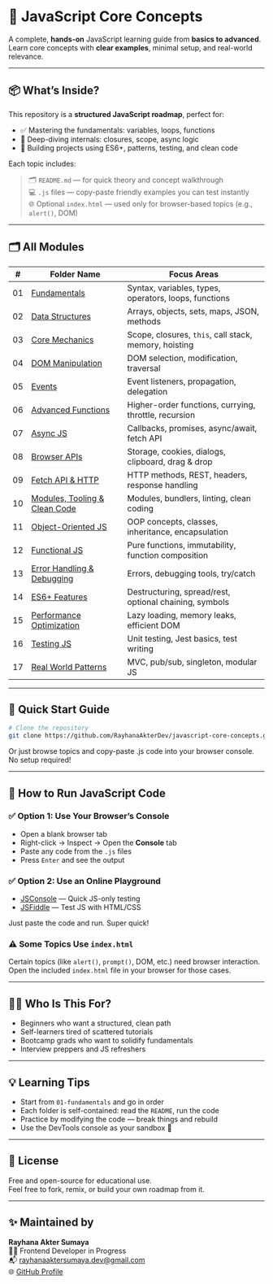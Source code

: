 # 🧠 JavaScript Core Concepts

A complete, **hands-on** JavaScript learning guide from **basics to advanced**.  
Learn core concepts with **clear examples**, minimal setup, and real-world relevance.

---

## 📦 What’s Inside?

This repository is a **structured JavaScript roadmap**, perfect for:

- ✅ Mastering the fundamentals: variables, loops, functions  
- 🧠 Deep-diving internals: closures, scope, async logic  
- 🚀 Building projects using ES6+, patterns, testing, and clean code

Each topic includes:

> 🗂️ `README.md` — for quick theory and concept walkthrough  
> 💻 `.js` files — copy-paste friendly examples you can test instantly  
> 🌐 Optional `index.html` — used only for browser-based topics (e.g., `alert()`, DOM)

---

## 🗂️ All Modules

| #   | Folder Name                                            | Focus Areas                                            |
|-----|--------------------------------------------------------|--------------------------------------------------------|
| 01  | [Fundamentals](./01-fundamentals/README.md)            | Syntax, variables, types, operators, loops, functions  |
| 02  | [Data Structures](./02-data-structures/README.md)      | Arrays, objects, sets, maps, JSON, methods             |
| 03  | [Core Mechanics](./03-core-mechanics/README.md)        | Scope, closures, `this`, call stack, memory, hoisting  |
| 04  | [DOM Manipulation](./04-dom-manipulation/README.md)    | DOM selection, modification, traversal                 |
| 05  | [Events](./05-events/README.md)                         | Event listeners, propagation, delegation               |
| 06  | [Advanced Functions](./06-advanced-functions/README.md)| Higher-order functions, currying, throttle, recursion  |
| 07  | [Async JS](./07-async-js/README.md)                     | Callbacks, promises, async/await, fetch API            |
| 08  | [Browser APIs](./08-browser-apis/README.md)             | Storage, cookies, dialogs, clipboard, drag & drop      |
| 09  | [Fetch API & HTTP](./09-fetch-api-http/README.md)      | HTTP methods, REST, headers, response handling         |
| 10  | [Modules, Tooling & Clean Code](./10-modules-tooling-clean-code/README.md) | Modules, bundlers, linting, clean coding       |
| 11  | [Object-Oriented JS](./11-object-oriented-js/README.md)| OOP concepts, classes, inheritance, encapsulation      |
| 12  | [Functional JS](./12-functional-js/README.md)           | Pure functions, immutability, function composition     |
| 13  | [Error Handling & Debugging](./13-error-handling-debugging/README.md) | Errors, debugging tools, try/catch       |
| 14  | [ES6+ Features](./14-es6-plus-features/README.md)       | Destructuring, spread/rest, optional chaining, symbols |
| 15  | [Performance Optimization](./15-performance-optimization/README.md) | Lazy loading, memory leaks, efficient DOM |
| 16  | [Testing JS](./16-testing-js/README.md)                 | Unit testing, Jest basics, test writing                |
| 17  | [Real World Patterns](./17-real-world-patterns/README.md) | MVC, pub/sub, singleton, modular JS                |

---

## 🚀 Quick Start Guide

```bash
# Clone the repository
git clone https://github.com/RayhanaAkterDev/javascript-core-concepts.git
```

Or just browse topics and copy-paste .js code into your browser console. No setup required!

---

## 🧪 How to Run JavaScript Code

### ✅ Option 1: Use Your Browser’s Console

- Open a blank browser tab  
- Right-click → Inspect → Open the **Console** tab  
- Paste any code from the `.js` files  
- Press `Enter` and see the output  

### ✅ Option 2: Use an Online Playground

- [JSConsole](https://jsconsole.com) — Quick JS-only testing  
- [JSFiddle](https://jsfiddle.net) — Test JS with HTML/CSS  

Just paste the code and run. Super quick!

### ⚠️ Some Topics Use `index.html`

Certain topics (like `alert()`, `prompt()`, DOM, etc.) need browser interaction.  
Open the included `index.html` file in your browser for those cases.

---

## 👩‍💻 Who Is This For?

- Beginners who want a structured, clean path  
- Self-learners tired of scattered tutorials  
- Bootcamp grads who want to solidify fundamentals  
- Interview preppers and JS refreshers  

---

## 💡 Learning Tips

- Start from `01-fundamentals` and go in order  
- Each folder is self-contained: read the `README`, run the code  
- Practice by modifying the code — break things and rebuild  
- Use the DevTools console as your sandbox 🧪  

---

## 📜 License

Free and open-source for educational use.  
Feel free to fork, remix, or build your own roadmap from it.

---

## ✨ Maintained by

**Rayhana Akter Sumaya**  
👩‍💻 Frontend Developer in Progress  
📬 [rayhanaaktersumaya.dev@gmail.com](mailto:rayhanaaktersumaya.dev@gmail.com)  
🌐 [GitHub Profile](https://github.com/RayhanaAkterDev)
